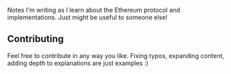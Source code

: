Notes I'm writing as I learn about the Ethereum protocol and implementations. Just might be useful to someone else!

## Contributing

Feel free to contribute in any way you like. Fixing typos, expanding content, adding depth to explanations are just examples :)